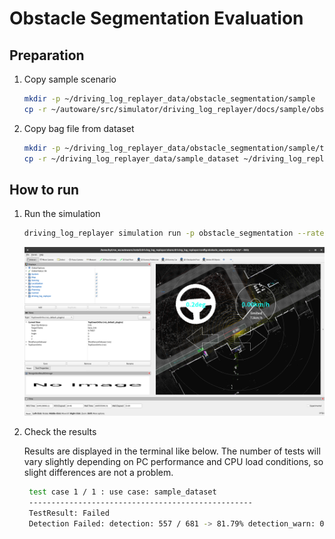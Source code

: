 # Obstacle Segmentation Evaluation

## Preparation

1. Copy sample scenario

   ```bash
   mkdir -p ~/driving_log_replayer_data/obstacle_segmentation/sample
   cp -r ~/autoware/src/simulator/driving_log_replayer/docs/sample/obstacle_segmentation/scenario.yaml ~/driving_log_replayer_data/obstacle_segmentation/sample
   ```

2. Copy bag file from dataset

   ```bash
   mkdir -p ~/driving_log_replayer_data/obstacle_segmentation/sample/t4_dataset
   cp -r ~/driving_log_replayer_data/sample_dataset ~/driving_log_replayer_data/obstacle_segmentation/sample/t4_dataset
   ```

## How to run

1. Run the simulation

   ```bash
   driving_log_replayer simulation run -p obstacle_segmentation --rate 0.5
   ```

   ![obstacle_segmentation](images/obstacle_segmentation.png)

2. Check the results

   Results are displayed in the terminal like below.
   The number of tests will vary slightly depending on PC performance and CPU load conditions, so slight differences are not a problem.

   ```bash
    test case 1 / 1 : use case: sample_dataset
    --------------------------------------------------
    TestResult: Failed
    Detection Failed: detection: 557 / 681 -> 81.79% detection_warn: 0 non_detection: 681 / 681 -> 100.00%
   ```
